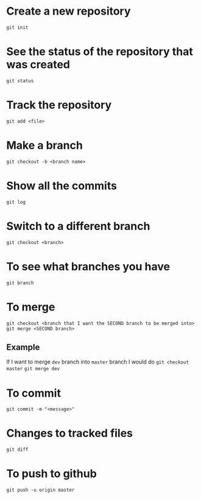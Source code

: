 # Create a new repository
`git init`

# See the status of the repository that was created
`git status`
# Track the repository
`git add <file>`

# Make a branch
`git checkout -b <branch name>`

# Show all the commits
`git log`

# Switch to a different branch
`git checkout <branch>`

# To see what branches you have 
`git branch`

# To merge
`git checkout <branch that I want the SECOND branch to be merged into>`
`git merge <SECOND branch>`

## Example
If I want to merge `dev` branch into `master` branch I would do
`git checkout master`
`git merge dev`


# To commit
`git commit -m "<message>"`

# Changes to tracked files
`git diff`

# To push to github
`git push -u origin master`

